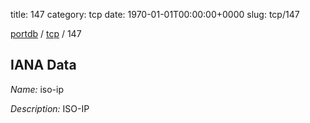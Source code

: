 title: 147
category: tcp
date: 1970-01-01T00:00:00+0000
slug: tcp/147

[portdb](/) / [tcp](/category/tcp.html) / 147


## IANA Data

_Name:_ iso-ip

_Description:_ ISO-IP

